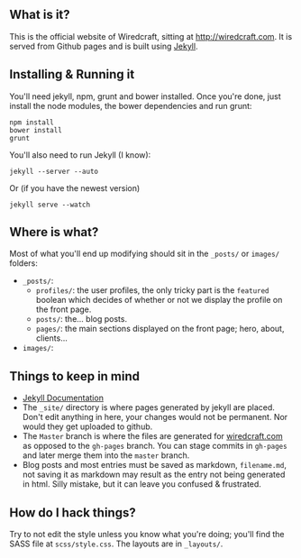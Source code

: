## What is it?

This is the official website of Wiredcraft, sitting at http://wiredcraft.com. It is served from Github pages and is built using [Jekyll](https://github.com/mojombo/jekyll).

## Installing & Running it

You'll need jekyll, npm, grunt and bower installed. Once you're done, just install the node modules, the bower dependencies and run grunt:

    npm install
    bower install
    grunt

You'll also need to run Jekyll (I know):

    jekyll --server --auto

Or (if you have the newest version)

	jekyll serve --watch

## Where is what?

Most of what you'll end up modifying should sit in the `_posts/` or `images/` folders:

- `_posts/`:
  - `profiles/`: the user profiles, the only tricky part is the `featured` boolean which decides of whether or not we display the profile on the front page.
  - `posts/`: the... blog posts.
  - `pages/`: the main sections displayed on the front page; hero, about, clients...
- `images/`:

## Things to keep in mind

- [Jekyll Documentation](http://jekyllrb.com/docs/usage/)
- The `_site/` directory is where pages generated by jekyll are placed. Don't edit anything in here, your changes would not be permanent. Nor would they get uploaded to github.
- The `Master` branch is where the files are generated for [wiredcraft.com](http://wiredcraft.com) as opposed to the `gh-pages` branch. You can stage commits in `gh-pages` and later merge them into the `master` branch.
- Blog posts and most entries must be saved as markdown, `filename.md`, not saving it as markdown may result as the entry not being generated in html. Silly mistake, but it can leave you confused & frustrated.

## How do I hack things?

Try to not edit the style unless you know what you're doing; you'll find the SASS file at `scss/style.css`. The layouts are in `_layouts/`.
